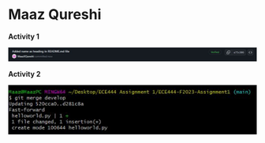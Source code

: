 # Maaz Qureshi

**Activity 1**

![](images/Activity1.JPG)

**Activity 2**

![](images/Activity2.JPG)
